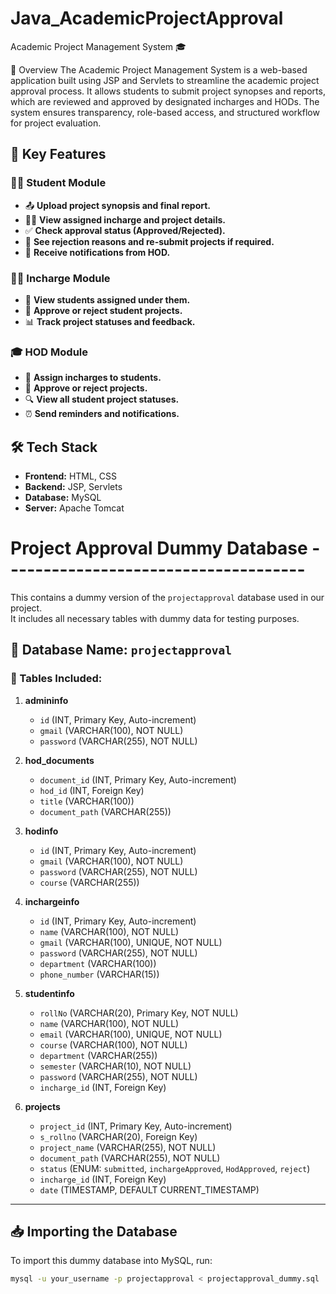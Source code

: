 # Java_AcademicProjectApproval
Academic Project Management System 🎓

📌 Overview
The Academic Project Management System is a web-based application built using JSP and Servlets to streamline the academic project approval process. It allows students to submit project synopses and reports, which are reviewed and approved by designated incharges and HODs. The system ensures transparency, role-based access, and structured workflow for project evaluation.

## 🔹 Key Features


### 👨‍🎓 Student Module  
- 📤 **Upload project synopsis and final report.**  
- 👨‍🏫 **View assigned incharge and project details.**  
- ✅ **Check approval status (Approved/Rejected).**  
- 📌 **See rejection reasons and re-submit projects if required.**  
- 🔔 **Receive notifications from HOD.**  

### 🧑‍🏫 Incharge Module  
- 👀 **View students assigned under them.**  
- 📝 **Approve or reject student projects.**  
- 📊 **Track project statuses and feedback.**  

### 🎓 HOD Module  
- 🎯 **Assign incharges to students.**  
- 📝 **Approve or reject projects.**  
- 🔍 **View all student project statuses.**  
- ⏰ **Send reminders and notifications.**  

## 🛠️ Tech Stack  
- **Frontend:** HTML, CSS  
- **Backend:** JSP, Servlets  
- **Database:** MySQL  
- **Server:** Apache Tomcat  


# Project Approval Dummy Database -------------------------------------

This contains a dummy version of the `projectapproval` database used in our project.  
It includes all necessary tables with dummy data for testing purposes.

## 📌 Database Name: `projectapproval`

### 📂 Tables Included:
1. **admininfo**  
   - `id` (INT, Primary Key, Auto-increment)  
   - `gmail` (VARCHAR(100), NOT NULL)  
   - `password` (VARCHAR(255), NOT NULL)  

2. **hod_documents**  
   - `document_id` (INT, Primary Key, Auto-increment)  
   - `hod_id` (INT, Foreign Key)  
   - `title` (VARCHAR(100))  
   - `document_path` (VARCHAR(255))  

3. **hodinfo**  
   - `id` (INT, Primary Key, Auto-increment)  
   - `gmail` (VARCHAR(100), NOT NULL)  
   - `password` (VARCHAR(255), NOT NULL)  
   - `course` (VARCHAR(255))  

4. **inchargeinfo**  
   - `id` (INT, Primary Key, Auto-increment)  
   - `name` (VARCHAR(100), NOT NULL)  
   - `gmail` (VARCHAR(100), UNIQUE, NOT NULL)  
   - `password` (VARCHAR(255), NOT NULL)  
   - `department` (VARCHAR(100))  
   - `phone_number` (VARCHAR(15))  

5. **studentinfo**  
   - `rollNo` (VARCHAR(20), Primary Key, NOT NULL)  
   - `name` (VARCHAR(100), NOT NULL)  
   - `email` (VARCHAR(100), UNIQUE, NOT NULL)  
   - `course` (VARCHAR(100), NOT NULL)  
   - `department` (VARCHAR(255))  
   - `semester` (VARCHAR(10), NOT NULL)  
   - `password` (VARCHAR(255), NOT NULL)  
   - `incharge_id` (INT, Foreign Key)  

6. **projects**  
   - `project_id` (INT, Primary Key, Auto-increment)  
   - `s_rollno` (VARCHAR(20), Foreign Key)  
   - `project_name` (VARCHAR(255), NOT NULL)  
   - `document_path` (VARCHAR(255), NOT NULL)  
   - `status` (ENUM: `submitted`, `inchargeApproved`, `HodApproved`, `reject`)  
   - `incharge_id` (INT, Foreign Key)  
   - `date` (TIMESTAMP, DEFAULT CURRENT_TIMESTAMP)  

---

## 📥 Importing the Database  
To import this dummy database into MySQL, run:

```sh
mysql -u your_username -p projectapproval < projectapproval_dummy.sql
